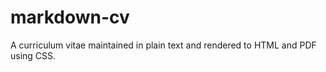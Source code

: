 # markdown-cv

A curriculum vitae maintained in plain text and rendered to HTML and PDF using CSS.

